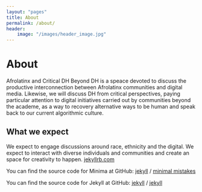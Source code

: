 ```yaml
---
layout: "pages"
title: About
permalink: /about/
header:
    image: "/images/header_image.jpg"
---
```


# About
Afrolatinx and Critical DH Beyond DH is a speace devoted to discuss the productive interconnection between Afrolatinx communities and digital media. Likewise, we will discuss DH from critical perspectives, paying particular attention to digital initiatives carried out by communities beyond the academe, as a way to recovery alternative ways to be human and speak back to our current algorithmic culture.

## What we expect
We expect to engage discussions around race, ethnicity and the digital. We expect to interact with diverse individuals and communities and create an space for creativity to happen. 
[jekyllrb.com](https://jekyllrb.com/)

You can find the source code for Minima at GitHub:
[jekyll][jekyll-organization] /
[minimal mistakes](hhttps://mmistakes.github.io/minimal-mistakes/)

You can find the source code for Jekyll at GitHub:
[jekyll][jekyll-organization] /
[jekyll](https://github.com/jekyll/jekyll)


[jekyll-organization]: https://github.com/jekyll

